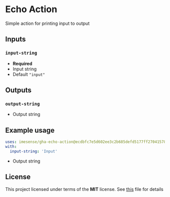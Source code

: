 # Echo Action

Simple action for printing input to output

## Inputs

### `input-string`

- __Required__
- Input string
- Default `"input"`

## Outputs

### `output-string`

- Output string

## Example usage

```yaml
uses: imesense/gha-echo-action@ecdbfc7e5d602ee3c2b685defd5177ff27041578
with:
  input-string: 'Input'
```

- Output string

## License

This project licensed under terms of the __MIT__ license. See [this](./LICENSE) file for details
